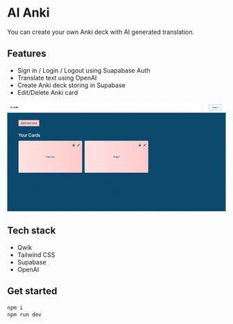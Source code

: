 # AI Anki

You can create your own Anki deck with AI generated translation.

## Features

- Sign in / Login / Logout using Suapabase Auth
- Translate text using OpenAI
- Create Anki deck storing in Supabase
- Edit/Delete Anki card

![demo](demo.gif)

## Tech stack

- Qwik
- Tailwind CSS
- Supabase
- OpenAI

## Get started

```
npm i
npm run dev
```
